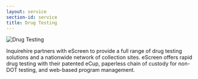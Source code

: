 ```yaml
---
layout: service
section-id: service
title: Drug Testing
---
```


![Drug Testing](/assets/img/services/drug.jpg)

Inquirehire partners with eScreen to provide a full range of drug testing solutions and a nationwide network of collection sites. eScreen offers rapid drug testing with their patented eCup, paperless chain of custody for non-DOT testing, and web-based program management.